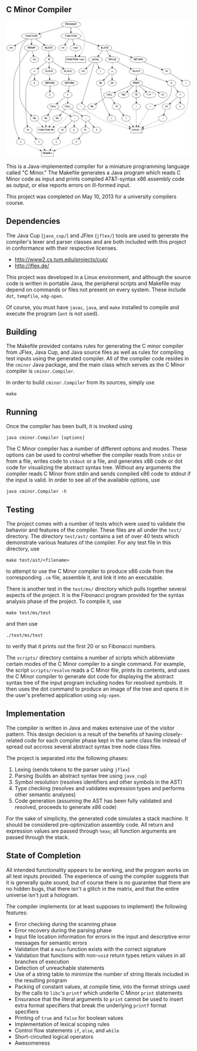 C Minor Compiler
----------------

![Abstract Syntax Tree](other/ast.png)

This is a Java-implemented compiler for a miniature programming language called
"C Minor." The Makefile generates a Java program which reads C Minor code as
input and prints compiled AT&T-syntax x86 assembly code as output, or else
reports errors on ill-formed input.

This project was completed on May 10, 2013 for a university compilers course.

Dependencies
------------

The Java Cup (`java_cup/`) and JFlex (`jflex/`) tools are used to generate the
compiler's lexer and parser classes and are both included with this project in
conformance with their respective licenses.

* http://www2.cs.tum.edu/projects/cup/
* http://jflex.de/

This project was developed in a Linux environment, and although the source code
is written in portable Java, the peripheral scripts and Makefile may depend on
commands or files not present on every system. These include `dot`, `tempfile`,
`xdg-open`.

Of course, you must have `javac`, `java`, and `make` installed to compile and execute
the program (`ant` is not used).

Building
--------

The Makefile provided contains rules for generating the C minor compiler from
JFlex, Java Cup, and Java source files as well as rules for compiling test
inputs using the generated compiler. All of the compiler code resides in the
`cminor` Java package, and the main class which serves as the C Minor compiler is
`cminor.Compiler`.

In order to build `cminor.Compiler` from its sources, simply use

    make

Running
-------

Once the compiler has been built, it is invoked using

    java cminor.Compiler [options]

The C Minor compiler has a number of different options and modes. These options
can be used to control whether the compiler reads from `stdin` or from a file,
writes code to `stdout` or a file, and generates x86 code or dot code for
visualizing the abstract syntax tree. Without any arguments the compiler reads
C Minor from stdin and sends compiled x86 code to stdout if the input is valid.
In order to see all of the available options, use

    java cminor.Compiler -h

Testing
-------

The project comes with a number of tests which were used to validate the
behavior and features of the compiler. These files are all under the `test/`
directory. The directory `test/ast/` contains a set of over 40 tests which
demonstrate various features of the compiler. For any test file in this directory,
use

    make test/ast/<filename>

to attempt to use the C Minor compiler to produce x86 code from the
corresponding `.cm` file, assemble it, and link it into an executable.

There is another test in the `test/ms/` directory which pulls together several
aspects of the project. It is the Fibonacci program provided for the syntax
analysis phase of the project. To compile it, use

    make test/ms/test

and then use

    ./test/ms/test

to verify that it prints out the first 20 or so Fibonacci numbers.

The `scripts/` directory contains a number of scripts which abbreviate certain
modes of the C Minor compiler to a single command. For example, the script
`scripts/resolve` reads a C Minor file, prints its contents, and uses the C Minor
compiler to generate dot code for displaying the abstract syntax tree of the
input program including nodes for resolved symbols. It then uses the dot
command to produce an image of the tree and opens it in the user's preferred
application using `xdg-open`.

Implementation
--------------

The compiler is written in Java and makes extensive use of the visitor pattern.
This design decision is a result of the benefits of having closely-related code
for each compiler phase kept in the same class file instead of spread out
accross several abstract syntax tree node class files.

The project is separated into the following phases:

1. Lexing (sends tokens to the parser using `jflex`)
2. Parsing (builds an abstract syntax tree using `java_cup`)
3. Symbol resolution (resolves identifiers and other symbols in the AST)
4. Type checking (resolves and validates expression types and performs other semantic analyses)
5. Code generation (assuming the AST has been fully validated and resolved, proceeds to generate x86 code)

For the sake of simplicity, the generated code simulates a stack machine. It
should be considered pre-optimization assembly code. All return and expression
values are passed through `%eax`; all function arguments are passed through the
stack.

State of Completion
-------------------

All intended functionality appears to be working, and the program works on all
test inputs provided. The experience of using the compiler suggests that it is
generally quite sound, but of course there is no guarantee that there are no
hidden bugs, that there isn't a glitch in the matrix, and that the entire
universe isn't just a hologram.

The compiler implements (or at least supposes to implement) the following
features:

* Error checking during the scanning phase
* Error recovery during the parsing phase
* Input file location information for errors in the input and descriptive error
  messages for semantic errors
* Validation that a `main` function exists with the correct signature
* Validation that functions with non-`void` return types return values in
  all branches of execution
* Detection of unreachable statements
* Use of a string table to minimize the number of string literals
  included in the resulting program
* Packing of constant values, at compile time, into the format strings used by
  the calls to `libc`'s `printf` which underlie C Minor `print` statements
* Ensurance that the literal arguments to `print` cannot be used to
  insert extra format specifiers that break the underlying `printf`
  format specifiers
* Printing of `true` and `false` for boolean values
* Implementation of lexical scoping rules
* Control flow statements `if`, `else`, and `while`
* Short-circuited logical operators
* Awesomeness


